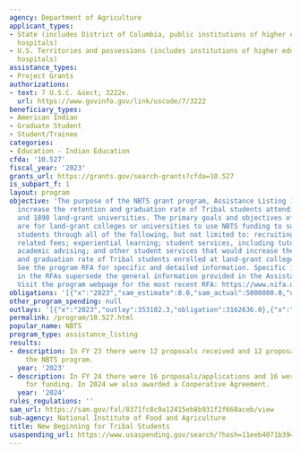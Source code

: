 ```yaml
---
agency: Department of Agriculture
applicant_types:
- State (includes District of Columbia, public institutions of higher education and
  hospitals)
- U.S. Territories and possessions (includes institutions of higher education and
  hospitals)
assistance_types:
- Project Grants
authorizations:
- text: 7 U.S.C. &sect; 3222e.
  url: https://www.govinfo.gov/link/uscode/7/3222
beneficiary_types:
- American Indian
- Graduate Student
- Student/Trainee
categories:
- Education - Indian Education
cfda: '10.527'
fiscal_year: '2023'
grants_url: https://grants.gov/search-grants?cfda=10.527
is_subpart_f: 1
layout: program
objective: 'The purpose of the NBTS grant program, Assistance Listing 10.527, is to
  increase the retention and graduation rate of Tribal students attending 1994, 1862,
  and 1890 land-grant universities. The primary goals and objectives of the program
  are for land-grant colleges or universities to use NBTS funding to support tribal
  students through all of the following, but not limited to: recruiting; tuition and
  related fees; experiential learning; student services, including tutoring; counseling;
  academic advising; and other student services that would increase the retention
  and graduation rate of Tribal students enrolled at land-grant colleges or universities.
  See the program RFA for specific and detailed information. Specific instructions
  in the RFAs supersede the general information provided in the Assistance Listing.
  Visit the program webpage for the most recent RFA: https://www.nifa.usda.gov/grants/funding-opportunities/new-beginning-tribal-students-program'
obligations: '[{"x":"2023","sam_estimate":0.0,"sam_actual":5000000.0,"usa_spending_actual":4548801.0},{"x":"2024","sam_estimate":0.0,"sam_actual":5000000.0,"usa_spending_actual":5147388.89},{"x":"2025","sam_estimate":0.0,"sam_actual":5000000.0,"usa_spending_actual":0.0}]'
other_program_spending: null
outlays: '[{"x":"2023","outlay":353182.3,"obligation":3162636.0},{"x":"2024","outlay":0.0,"obligation":5192950.0},{"x":"2025","outlay":0.0,"obligation":0.0}]'
permalink: /program/10.527.html
popular_name: NBTS
program_type: assistance_listing
results:
- description: In FY 23 there were 12 proposals received and 12 proposals funded in
    the NBTS program.
  year: '2023'
- description: In FY 24 there were 16 proposals/applications and 16 were recommended
    for funding. In 2024 we also awarded a Cooperative Agreement.
  year: '2024'
rules_regulations: ''
sam_url: https://sam.gov/fal/8371fc8c9a12415eb8b931f2f668aceb/view
sub-agency: National Institute of Food and Agriculture
title: New Beginning for Tribal Students
usaspending_url: https://www.usaspending.gov/search/?hash=11eeb4071b394406fb324b71cf363965
---
```

